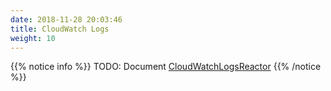 ```yaml
---
date: 2018-11-28 20:03:46
title: CloudWatch Logs
weight: 10
---
```


{{% notice info %}}
TODO: Document [CloudWatchLogsReactor](https://godoc.org/github.com/mweagle/Sparta/archetype#NewCloudWatchLogsReactor)
{{% /notice %}}